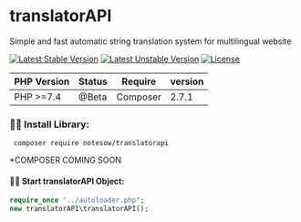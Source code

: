 # translatorAPI
Simple and fast automatic string translation system for multilingual website

[![Latest Stable Version](http://poser.pugx.org/notesow/spediamoapi/v)](https://packagist.org/packages/notesow/spediamoapi)
[![Latest Unstable Version](http://poser.pugx.org/notesow/spediamoapi/v/unstable)](https://packagist.org/packages/notesow/spediamoapi)
[![License](http://poser.pugx.org/notesow/spediamoapi/license)](https://packagist.org/packages/notesow/spediamoapi)

| PHP Version | Status | Require  | version |
|-------------|--------|----------|---------|
| PHP >=7.4   | @Beta  | Composer | 2.7.1   |

### 🐱‍🚀 Install Library:

` composer require notesow/translatorapi`

*COMPOSER COMING SOON

#### 🐱‍🏍 Start translatorAPI Object:
```php
require_once "../autoloader.php";
new translatorAPI\translatorAPI();
```